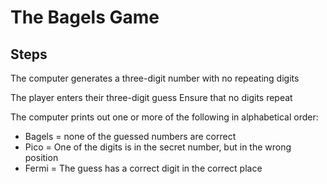 # The Bagels Game

## Steps

The computer generates a three-digit number with no repeating digits

The player enters their three-digit guess
Ensure that no digits repeat

The computer prints out one or more of the following in alphabetical order:
- Bagels = none of the guessed numbers are correct
- Pico = One of the digits is in the secret number, but in the wrong position
- Fermi = The guess has a correct digit in the correct place



